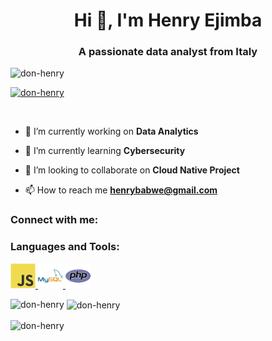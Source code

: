 <h1 align="center">Hi 👋, I'm Henry Ejimba</h1>
<h3 align="center">A passionate data analyst from Italy</h3>

<p align="left"> <img src="https://komarev.com/ghpvc/?username=don-henry&label=Profile%20views&color=0e75b6&style=flat" alt="don-henry" /> </p>

<p align="left"> <a href="https://github.com/ryo-ma/github-profile-trophy"><img src="https://github-profile-trophy.vercel.app/?username=don-henry" alt="don-henry" /></a> </p>

<p align="left"> <a href="https://twitter.com/" target="blank"><img src="https://img.shields.io/twitter/follow/?logo=twitter&style=for-the-badge" alt="" /></a> </p>

- 🔭 I’m currently working on **Data Analytics**

- 🌱 I’m currently learning **Cybersecurity**

- 👯 I’m looking to collaborate on **Cloud Native Project**

- 📫 How to reach me **henrybabwe@gmail.com**

<h3 align="left">Connect with me:</h3>
<p align="left">
</p>

<h3 align="left">Languages and Tools:</h3>
<p align="left"> <a href="https://developer.mozilla.org/en-US/docs/Web/JavaScript" target="_blank" rel="noreferrer"> <img src="https://raw.githubusercontent.com/devicons/devicon/master/icons/javascript/javascript-original.svg" alt="javascript" width="40" height="40"/> </a> <a href="https://www.mysql.com/" target="_blank" rel="noreferrer"> <img src="https://raw.githubusercontent.com/devicons/devicon/master/icons/mysql/mysql-original-wordmark.svg" alt="mysql" width="40" height="40"/> </a> <a href="https://www.php.net" target="_blank" rel="noreferrer"> <img src="https://raw.githubusercontent.com/devicons/devicon/master/icons/php/php-original.svg" alt="php" width="40" height="40"/> </a> </p>

<p><img align="left" src="https://github-readme-stats.vercel.app/api/top-langs?username=don-henry&show_icons=true&locale=en&layout=compact" alt="don-henry" /></p>

<p>&nbsp;<img align="center" src="https://github-readme-stats.vercel.app/api?username=don-henry&show_icons=true&locale=en" alt="don-henry" /></p>

<p><img align="center" src="https://github-readme-streak-stats.herokuapp.com/?user=don-henry&" alt="don-henry" /></p>

